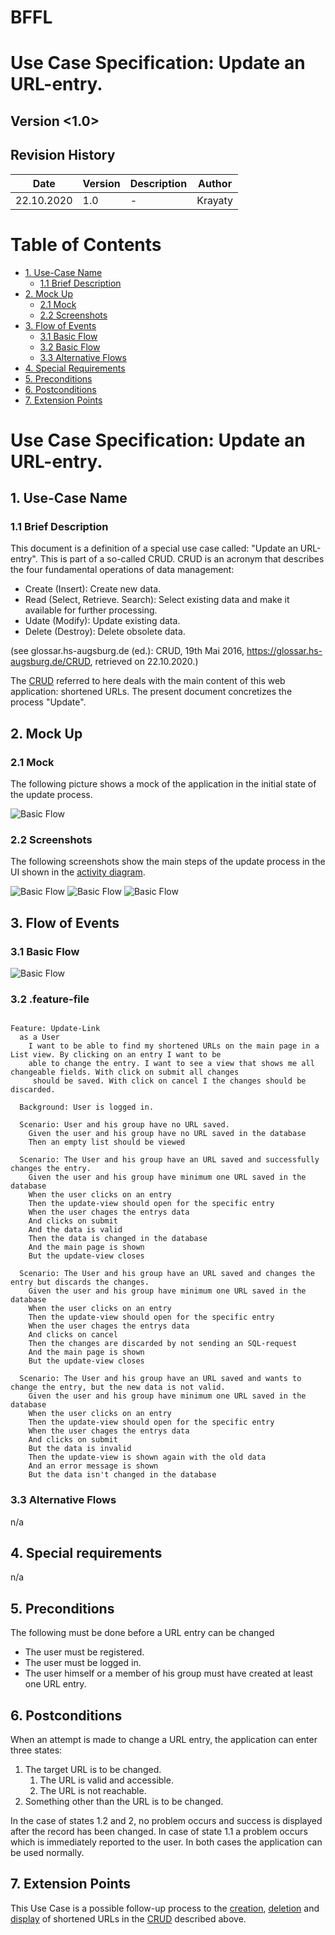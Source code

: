 # BFFL
# Use Case Specification: Update an URL-entry.

## Version <1.0>

Revision History
----

|    Date    | Version | Description | Author |
|------------|---------|-------------|--------|
| 22.10.2020 |   1.0   |  -  | Krayaty |

# Table of Contents

- [1. Use-Case Name](#1-Use-Case-Name)
  * [1.1 Brief Description](#11-Brief-Description)
- [2. Mock Up](#2-Mock-Up)
  * [2.1 Mock](#21-Mock)
  * [2.2 Screenshots](#22-Screenshots)
- [3. Flow of Events](#3-Flow-of-Events)
  * [3.1 Basic Flow](#31-Basic-Flow)
  * [3.2 Basic Flow](#32-Basic-Flow)
  * [3.3 Alternative Flows](#33-Alternative-Flows)
- [4. Special Requirements](#4-special-requirements)
- [5. Preconditions](#5-Preconditions)
- [6. Postconditions](#6-Postconditions)
- [7. Extension Points](#7-Extension-Points)
  
# Use Case Specification: Update an URL-entry.
  
## 1. Use-Case Name  
### 1.1 Brief Description
This document is a definition of a special use case called: "Update an URL-entry".
This is part of a so-called CRUD. CRUD is an acronym that describes the four fundamental operations of data management:
- Create (Insert): Create new data.
- Read (Select, Retrieve. Search): Select existing data and make it available for further processing.
- Udate (Modify): Update existing data.
- Delete (Destroy): Delete obsolete data.

(see glossar.hs-augsburg.de (ed.): CRUD, 19th Mai 2016, https://glossar.hs-augsburg.de/CRUD, retrieved on 22.10.2020.)

The [CRUD](/CRUD.md) referred to here deals with the main content of this web application: shortened URLs.
The present document concretizes the process "Update".
 
 
## 2. Mock Up
### 2.1 Mock
The following picture shows a mock of the application in the initial state of the update process.

![Basic Flow](res/UC_Update-Link_Mock1_23Okt2020.png)
  
### 2.2 Screenshots
The following screenshots show the main steps of the update process in the UI shown in the [activity diagram](#31-Basic-Flow).

![Basic Flow](res/UC_Update-Link_Mock2_23Okt2020.png) 
![Basic Flow](res/UC_Update-Link_Mock3_23Okt2020.png)
![Basic Flow](res/UC_Update-Link_Mock4_23Okt2020.png)
 
 
## 3. Flow of Events
### 3.1 Basic Flow
![Basic Flow](res/UC_Update_22Okt2020.png)
  
### 3.2 .feature-file

``` Cucumber

Feature: Update-Link
  as a User 
    I want to be able to find my shortened URLs on the main page in a List view. By clicking on an entry I want to be 
    able to change the entry. I want to see a view that shows me all changeable fields. With click on submit all changes
     should be saved. With click on cancel I the changes should be discarded.

  Background: User is logged in.

  Scenario: User and his group have no URL saved.
    Given the user and his group have no URL saved in the database
    Then an empty list should be viewed

  Scenario: The User and his group have an URL saved and successfully changes the entry.
    Given the user and his group have minimum one URL saved in the database
    When the user clicks on an entry
    Then the update-view should open for the specific entry
    When the user chages the entrys data
    And clicks on submit
    And the data is valid
    Then the data is changed in the database
    And the main page is shown
    But the update-view closes

  Scenario: The User and his group have an URL saved and changes the entry but discards the changes.
    Given the user and his group have minimum one URL saved in the database
    When the user clicks on an entry
    Then the update-view should open for the specific entry
    When the user chages the entrys data
    And clicks on cancel
    Then the changes are discarded by not sending an SQL-request
    And the main page is shown
    But the update-view closes

  Scenario: The User and his group have an URL saved and wants to change the entry, but the new data is not valid.
    Given the user and his group have minimum one URL saved in the database
    When the user clicks on an entry
    Then the update-view should open for the specific entry
    When the user chages the entrys data
    And clicks on submit
    But the data is invalid
    Then the update-view is shown again with the old data
    And an error message is shown
    But the data isn't changed in the database
```
  
### 3.3 Alternative Flows
n/a
  
  
## 4. Special requirements
n/a

 
## 5. Preconditions
The following must be done before a URL entry can be changed
- The user must be registered. 
- The user must be logged in.
- The user himself or a member of his group must have created at least one URL entry.
  
  
## 6. Postconditions
When an attempt is made to change a URL entry, the application can enter three states: 
1. The target URL is to be changed.
    1. The URL is valid and accessible.
    2. The URL is not reachable.
2. Something other than the URL is to be changed.

In the case of states 1.2 and 2, no problem occurs and success is displayed after the record has been changed.
In case of state 1.1 a problem occurs which is immediately reported to the user.
In both cases the application can be used normally.
  
  
## 7. Extension Points
This Use Case is a possible follow-up process to the [creation](/UC_Create-Link.md), [deletion](../../README.md) and [display](../../README.md) of shortened URLs in the [CRUD](/CRUD.md) described above.
